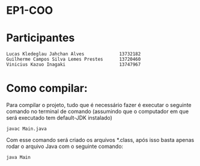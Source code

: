 # EP1-COO
# Participantes
```
Lucas Kledeglau Jahchan Alves             13732182
Guilherme Campos Silva Lemes Prestes      13720460
Vinicius Kazuo Inagaki                    13747967
```
# Como compilar:
Para compilar o projeto, tudo que é necessário fazer é executar o seguinte comando no terminal de comando (assumindo que o computador em que será executado tem default-JDK instalado)
```
javac Main.java
```
Com esse comando será criado os arquivos *.class, após isso basta apenas rodar o arquivo Java com o seguinte comando:
```
java Main
```
